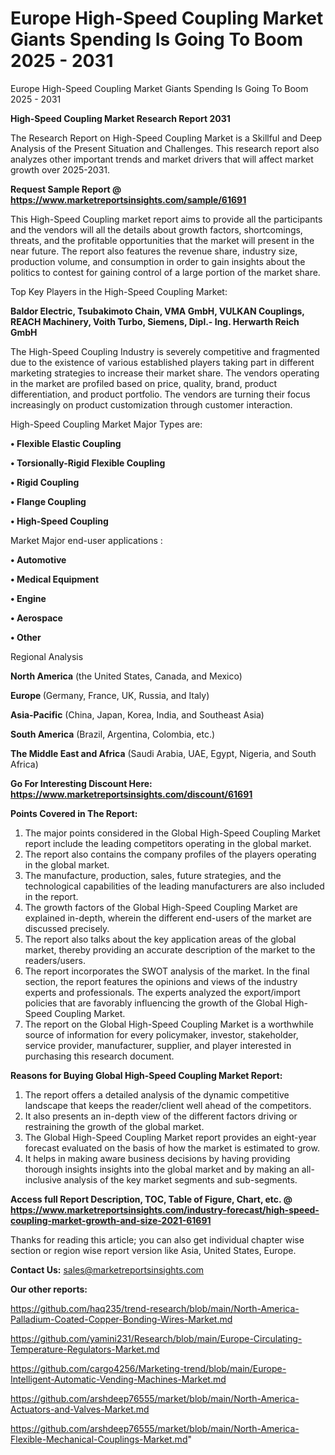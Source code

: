 # Europe High-Speed Coupling Market Giants Spending Is Going To Boom 2025 - 2031
 Europe High-Speed Coupling Market Giants Spending Is Going To Boom 2025 - 2031

<strong>High-Speed Coupling Market Research Report 2031</strong>

The Research Report on High-Speed Coupling Market is a Skillful and Deep Analysis of the Present Situation and Challenges. This research report also analyzes other important trends and market drivers that will affect market growth over 2025-2031.

<strong>Request Sample Report @ <a href=https://www.marketreportsinsights.com/sample/61691>https://www.marketreportsinsights.com/sample/61691</a></strong>

This High-Speed Coupling market report aims to provide all the participants and the vendors will all the details about growth factors, shortcomings, threats, and the profitable opportunities that the market will present in the near future. The report also features the revenue share, industry size, production volume, and consumption in order to gain insights about the politics to contest for gaining control of a large portion of the market share.

Top Key Players in the High-Speed Coupling Market:

<strong>Baldor Electric, Tsubakimoto Chain, VMA GmbH, VULKAN Couplings, REACH Machinery, Voith Turbo, Siemens, Dipl.- Ing. Herwarth Reich GmbH</strong>

The High-Speed Coupling Industry is severely competitive and fragmented due to the existence of various established players taking part in different marketing strategies to increase their market share. The vendors operating in the market are profiled based on price, quality, brand, product differentiation, and product portfolio. The vendors are turning their focus increasingly on product customization through customer interaction.

High-Speed Coupling Market Major Types are:

<strong>• Flexible Elastic Coupling

• Torsionally-Rigid Flexible Coupling

• Rigid Coupling

• Flange Coupling

• High-Speed Coupling</strong>

Market Major end-user applications :

<strong>• Automotive

• Medical Equipment

• Engine

• Aerospace

• Other</strong>

Regional Analysis

</u><strong><b>North America</b></strong> (the United States, Canada, and Mexico)

<strong><b>Europe </b></strong>(Germany, France, UK, Russia, and Italy)

<strong><b>Asia-Pacific</b></strong> (China, Japan, Korea, India, and Southeast Asia)

<strong><b>South America</b></strong> (Brazil, Argentina, Colombia, etc.)

<strong><b>The Middle East and Africa</b></strong> (Saudi Arabia, UAE, Egypt, Nigeria, and South Africa)

<strong>Go For Interesting Discount Here: <a href=https://www.marketreportsinsights.com/discount/61691>https://www.marketreportsinsights.com/discount/61691</a></strong>

<strong>Points Covered in The Report:</strong>
<ol>
  <li>The major points considered in the Global High-Speed Coupling Market report include the leading competitors operating in the global market.</li>
  <li>The report also contains the company profiles of the players operating in the global market.</li>
  <li>The manufacture, production, sales, future strategies, and the technological capabilities of the leading manufacturers are also included in the report.</li>
  <li>The growth factors of the Global High-Speed Coupling Market are explained in-depth, wherein the different end-users of the market are discussed precisely.</li>
  <li>The report also talks about the key application areas of the global market, thereby providing an accurate description of the market to the readers/users.</li>
  <li>The report incorporates the SWOT analysis of the market. In the final section, the report features the opinions and views of the industry experts and professionals. The experts analyzed the export/import policies that are favorably influencing the growth of the Global High-Speed Coupling Market.</li>
  <li>The report on the Global High-Speed Coupling Market is a worthwhile source of information for every policymaker, investor, stakeholder, service provider, manufacturer, supplier, and player interested in purchasing this research document.</li>
</ol>
<strong>Reasons for Buying Global High-Speed Coupling Market Report:</strong>

<ol>
  <li>The report offers a detailed analysis of the dynamic competitive landscape that keeps the reader/client well ahead of the competitors.</li>
  <li>It also presents an in-depth view of the different factors driving or restraining the growth of the global market.</li>
  <li>The Global High-Speed Coupling Market report provides an eight-year forecast evaluated on the basis of how the market is estimated to grow.</li>
  <li>It helps in making aware business decisions by having providing thorough insights insights into the global market and by making an all-inclusive analysis of the key market segments and sub-segments.</li>
</ol>
<strong>Access full Report Description, TOC, Table of Figure, Chart, etc. @ <a href=https://www.marketreportsinsights.com/industry-forecast/high-speed-coupling-market-growth-and-size-2021-61691>https://www.marketreportsinsights.com/industry-forecast/high-speed-coupling-market-growth-and-size-2021-61691</a></strong>


Thanks for reading this article; you can also get individual chapter wise section or region wise report version like Asia, United States, Europe.

<strong>Contact Us:</strong>
sales@marketreportsinsights.com

<strong>Our other reports:</strong>

<a href=https://github.com/haq235/trend-research/blob/main/North-America-Palladium-Coated-Copper-Bonding-Wires-Market.md>https://github.com/haq235/trend-research/blob/main/North-America-Palladium-Coated-Copper-Bonding-Wires-Market.md</a>

<a href=https://github.com/yamini231/Research/blob/main/Europe-Circulating-Temperature-Regulators-Market.md>https://github.com/yamini231/Research/blob/main/Europe-Circulating-Temperature-Regulators-Market.md</a>

<a href=https://github.com/cargo4256/Marketing-trend/blob/main/Europe-Intelligent-Automatic-Vending-Machines-Market.md>https://github.com/cargo4256/Marketing-trend/blob/main/Europe-Intelligent-Automatic-Vending-Machines-Market.md</a>

<a href=https://github.com/arshdeep76555/market/blob/main/North-America-Actuators-and-Valves-Market.md>https://github.com/arshdeep76555/market/blob/main/North-America-Actuators-and-Valves-Market.md</a>

<a href=https://github.com/arshdeep76555/market/blob/main/North-America-Flexible-Mechanical-Couplings-Market.md>https://github.com/arshdeep76555/market/blob/main/North-America-Flexible-Mechanical-Couplings-Market.md</a>"
